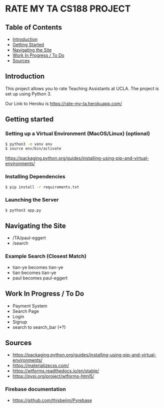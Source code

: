 # RATE MY TA CS188 PROJECT

## Table of Contents
* [Introduction](#intro)
* [Getting Started](#getting-started)
* [Navigating the Site](#navigating-the-site)
* [Work In Progress / To Do](#work-in-progress/to-do)
* [Sources](#sources)

## Introduction
This project allows you to rate Teaching Assistants at UCLA. The project is set up using Python 3.

Our Link to Heroku is https://rate-my-ta.herokuapp.com/

## Getting started

### Setting up a Virtual Environment (MacOS/Linux) (optional)

```sh
$ python3 -m venv env
$ source env/bin/activate
```

https://packaging.python.org/guides/installing-using-pip-and-virtual-environments/

### Installing Dependencies

```sh
$ pip install -r requirements.txt
```

### Launching the Server

```sh
$ python3 app.py
```

## Navigating the Site
- /TA/paul-eggert
- /search

### Example Search (Closest Match)
- tian-ye becomes tian-ye
- tian becomes tian-ye
- paul becomes paul-eggert


## Work In Progress / To Do
- Payment System
- Search Page
- Login 
- Signup
- search to search_bar (*?)


## Sources
- https://packaging.python.org/guides/installing-using-pip-and-virtual-environments/
- https://materializecss.com/
- https://wtforms.readthedocs.io/en/stable/
- https://pypi.org/project/wtforms-html5/


### Firebase documentation
- https://github.com/thisbejim/Pyrebase 